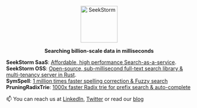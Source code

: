 <p align="center">
  <img height="100" src="https://avatars.githubusercontent.com/u/71185569?s=200" alt="SeekStorm" title="SeekStorm full-text search">
</p>

<p align="center">
    <b>Searching billion-scale data in milliseconds</b> <br>
</p>
<p align="center">
</p>

 **SeekStorm SaaS**: [Affordable, high performance Search-as-a-service](https:seekstorm.com).<br>
 **SeekStorm OSS**: [Open-source, sub-millisecond full-text search library & multi-tenancy server in Rust](https://github.com/SeekStorm/SeekStorm).<br>
 **SymSpell**: [1 million times faster spelling correction & Fuzzy search](https://github.com/wolfgarbe/SymSpell)<br>
 **PruningRadixTrie**: [1000x faster Radix trie for prefix search & auto-complete](https://github.com/wolfgarbe/PruningRadixTrie)<br>

📫 You can reach us at [LinkedIn](https://www.linkedin.com/in/wolfgarbe/), [Twitter](https://twitter.com/seekstorm) or read our [blog](https://seekstorm.com/blog/)


